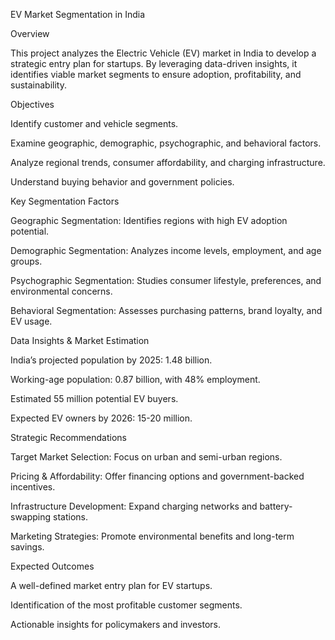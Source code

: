 

EV Market Segmentation in India

Overview

This project analyzes the Electric Vehicle (EV) market in India to develop a strategic entry plan for startups. By leveraging data-driven insights, it identifies viable market segments to ensure adoption, profitability, and sustainability.

Objectives

Identify customer and vehicle segments.

Examine geographic, demographic, psychographic, and behavioral factors.

Analyze regional trends, consumer affordability, and charging infrastructure.

Understand buying behavior and government policies.

Key Segmentation Factors

Geographic Segmentation: Identifies regions with high EV adoption potential.

Demographic Segmentation: Analyzes income levels, employment, and age groups.

Psychographic Segmentation: Studies consumer lifestyle, preferences, and environmental concerns.

Behavioral Segmentation: Assesses purchasing patterns, brand loyalty, and EV usage.

Data Insights & Market Estimation

India’s projected population by 2025: 1.48 billion.

Working-age population: 0.87 billion, with 48% employment.

Estimated 55 million potential EV buyers.

Expected EV owners by 2026: 15-20 million.

Strategic Recommendations

Target Market Selection: Focus on urban and semi-urban regions.

Pricing & Affordability: Offer financing options and government-backed incentives.

Infrastructure Development: Expand charging networks and battery-swapping stations.

Marketing Strategies: Promote environmental benefits and long-term savings.

Expected Outcomes

A well-defined market entry plan for EV startups.

Identification of the most profitable customer segments.

Actionable insights for policymakers and investors.
